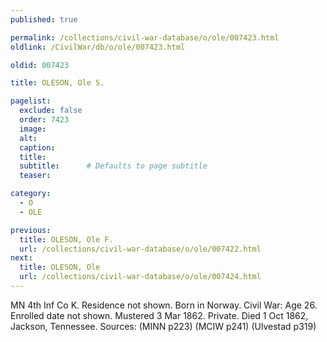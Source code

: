 ```yaml
---
published: true

permalink: /collections/civil-war-database/o/ole/007423.html
oldlink: /CivilWar/db/o/ole/007423.html

oldid: 007423

title: OLESON, Ole S.

pagelist:
  exclude: false
  order: 7423
  image: 
  alt:
  caption:
  title:
  subtitle:      # Defaults to page subtitle
  teaser:

category: 
  - O 
  - OLE

previous:
  title: OLESON, Ole F.
  url: /collections/civil-war-database/o/ole/007422.html  
next:
  title: OLESON, Ole
  url: /collections/civil-war-database/o/ole/007424.html   
---
```

MN 4th Inf Co K. Residence not shown. Born in Norway. Civil War: Age 26. Enrolled date not shown. Mustered 3 Mar 1862. Private. Died 1 Oct 1862, Jackson, Tennessee. Sources: (MINN p223) (MCIW p241) (Ulvestad p319)